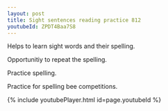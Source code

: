 ```yaml
---
layout: post
title: Sight sentences reading practice 812
youtubeId: ZPDT4Baa7S8
---
```

 
 
Helps to learn sight words and their spelling.

Opportunitiy to repeat the spelling. 

Practice spelling. 
 
Practice for spelling bee competitions. 
 
{% include youtubePlayer.html id=page.youtubeId %}
 
 

